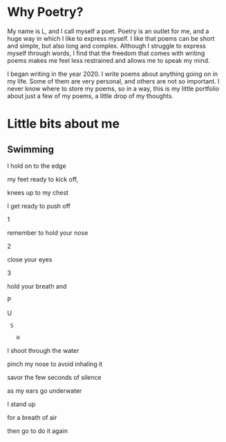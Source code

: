 # Why Poetry?
My name is L, and I call myself a poet. Poetry is an outlet for me, and a huge way in which I like to express myself. I like that poems can be short and simple, but also long and complex. Although I struggle to express myself through words, I find that the freedom that comes with writing poems makes me feel less restrained and allows me to speak my mind.

I began writing in the year 2020. I write poems about anything going on in my life. Some of them are very personal, and others are not so important. I never know where to store my poems, so in a way, this is my little portfolio about just a few of my poems, a little drop of my thoughts.

# Little bits about me
## Swimming
I hold on to the edge

my feet ready to kick off,

knees up to my chest

I get ready to push off

1

remember to hold your nose

2

close your eyes

3

hold your breath and

P

  U
  
     S
     
       H
       
I shoot through the water

pinch my nose to avoid inhaling it

savor the few seconds of silence

as my ears go underwater


I stand up

for a breath of air

then go to do it again

